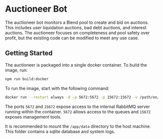 # Auctioneer Bot
The auctioneer bot monitors a Blend pool to create and bid on auctions. This includes user liquidation auctions, bad debt auctions, and interest auctions. The auctioneer focuses on completeness and pool safety over profit, but the existing code can be modified to meet any use case.

## Getting Started

The auctioneer is packaged into a single docker container. To build the image, run:

```bash
npm run build:docker 
```

To run the image, start with the following command:

```bash
docker run --restart always -d -p 5672:5672 -p 15672:15672 -v /path/on/host:/app/data auctioneer-bot
```

The ports `5672` and `15672` expose access to the internal RabbitMQ server running within the container. `5672` allows access to the queues and `15672` exposes management tools.

It is recommended to mount the `/app/data` directory to the host machine. This folder contains a sqlite database and system logs.

